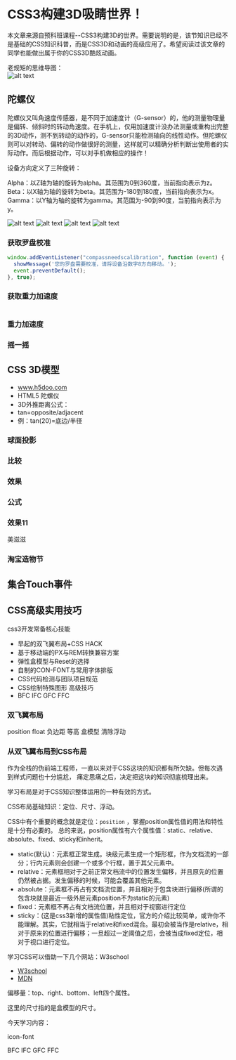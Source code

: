 # CSS3构建3D吸睛世界！

本文章来源自预科班课程--CSS3构建3D的世界。需要说明的是，该节知识已经不是基础的CSS知识科普，而是CSS3D和动画的高级应用了。希望阅读过该文章的同学也能做出属于你的CSS3D酷炫动画。

老规矩的思维导图：  
![alt text](./img/CSS3Dworld.svg "CSS3构建3D吸睛世界！")

## 陀螺仪

陀螺仪又叫角速度传感器，是不同于加速度计（G-sensor）的，他的测量物理量是偏转、倾斜时的转动角速度。在手机上，仅用加速度计没办法测量或重构出完整的3D动作，测不到转动的动作的，G-sensor只能检测轴向的线性动作。但陀螺仪则可以对转动、偏转的动作做很好的测量，这样就可以精确分析判断出使用者的实际动作。而后根据动作，可以对手机做相应的操作！

设备方向定义了三种旋转：

Alpha：以Z轴为轴的旋转为alpha。其范围为0到360度，当前指向表示为z。
Beta：以X轴为轴的旋转为beta。其范围为-180到180度，当前指向表示为x。
Gamma：以Y轴为轴的旋转为gamma。其范围为-90到90度，当前指向表示为y。

![alt text](./img/timg-xyz.jpg "Title")
![alt text](./img/timg-alpha.jpg "Title")
![alt text](./img/timg-beta.jpg "Title")
![alt text](./img/timg-gamma.jpg "Title")

### 获取罗盘校准

```js
window.addEventListener("compassneedscalibration", function (event) {
  showMessage('您的罗盘需要校准，请将设备沿数字8方向移动。');
  event.preventDefault();
}, true);
```

### 获取重力加速度

```js

```

### 重力加速度

### 摇一摇

## CSS 3D模型
 - www.h5doo.com
- HTML5 陀螺仪
- 3D外推距离公式：
- tan=opposite/adjacent 
- 例：tan(20)=底边/半径

### 球面投影

### 比较

### 效果

### 公式

### 效果11

美滋滋

### 淘宝造物节

## 集合Touch事件

## CSS高级实用技巧

css3开发常备核心技能

* 早起的双飞翼布局+CSS HACK
* 基于移动端的PX与REM转换兼容方案
* 弹性盒模型与Reset的选择
* 自制的CON-FONT与常用字体排版
* CSS代码检测与团队项目规范
* CSS绘制特殊图形 高级技巧
* BFC IFC GFC FFC

### 双飞翼布局

position
float
负边距
等高
盒模型
清除浮动

### 从双飞翼布局到CSS布局

作为全栈的伪前端工程师，一直以来对于CSS这块的知识都有所欠缺。但每次遇到样式问题也十分尴尬，
痛定思痛之后，决定把这块的知识彻底梳理出来。

学习布局是对于CSS知识整体运用的一种有效的方式。

CSS布局基础知识：定位、尺寸、浮动。

CSS中有个重要的概念就是定位：`position` ，掌握position属性值的用法和特性是十分有必要的。
总的来说，position属性有六个属性值：static、relative、absolute、fixed、sticky和inherit。
* static(默认)：元素框正常生成。块级元素生成一个矩形框，作为文档流的一部分；行内元素则会创建一个或多个行框，置于其父元素中。
* relative：元素框相对于之前正常文档流中的位置发生偏移，并且原先的位置仍然被占据。发生偏移的时候，可能会覆盖其他元素。
* absolute：元素框不再占有文档流位置，并且相对于包含块进行偏移(所谓的包含块就是最近一级外层元素position不为static的元素)
* fixed：元素框不再占有文档流位置，并且相对于视窗进行定位
* sticky：(这是css3新增的属性值)粘性定位，官方的介绍比较简单，或许你不能理解。其实，它就相当于relative和fixed混合。最初会被当作是relative，相对于原来的位置进行偏移；一旦超过一定阈值之后，会被当成fixed定位，相对于视口进行定位。

学习CSS可以借助一下几个网站：W3school
* [W3school](http://www.w3school.com.cn/cssref/pr_class_position.asp)
* [MDN](https://developer.mozilla.org/en-US/docs/Web/CSS/position)

偏移量：top、right、bottom、left四个属性。

这里的尺寸指的是盒模型的尺寸。

今天学习内容：

icon-font

BFC IFC GFC FFC